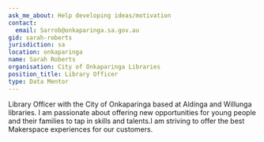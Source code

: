 ```yaml
---
ask_me_about: Help developing ideas/motivation
contact:
  email: Sarrob@onkaparinga.sa.gov.au
gid: sarah-roberts
jurisdiction: sa
location: onkaparinga
name: Sarah Roberts
organisation: City of Onkaparinga Libraries
position_title: Library Officer
type: Data Mentor
---
```


Library Officer with the City of Onkaparinga based at Aldinga and Willunga libraries. I am passionate about offering new opportunities for young people and their families to tap in skills and talents.I am striving to offer the best Makerspace experiences for our customers.